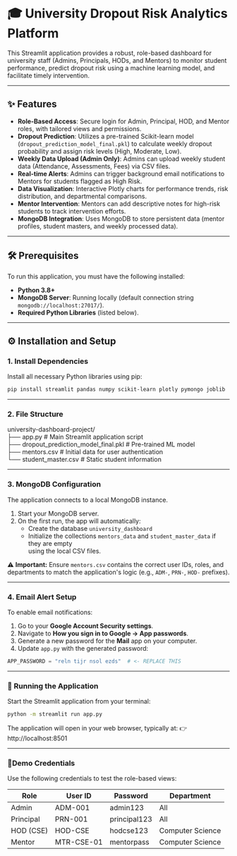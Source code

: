 # 🎓 University Dropout Risk Analytics Platform

This Streamlit application provides a robust, role-based dashboard for university staff (Admins, Principals, HODs, and Mentors) to monitor student performance, predict dropout risk using a machine learning model, and facilitate timely intervention.

---

## ✨ Features

- **Role-Based Access**: Secure login for Admin, Principal, HOD, and Mentor roles, with tailored views and permissions.  
- **Dropout Prediction**: Utilizes a pre-trained Scikit-learn model (`dropout_prediction_model_final.pkl`) to calculate weekly dropout probability and assign risk levels (High, Moderate, Low).  
- **Weekly Data Upload (Admin Only)**: Admins can upload weekly student data (Attendance, Assessments, Fees) via CSV files.  
- **Real-time Alerts**: Admins can trigger background email notifications to Mentors for students flagged as High Risk.  
- **Data Visualization**: Interactive Plotly charts for performance trends, risk distribution, and departmental comparisons.  
- **Mentor Intervention**: Mentors can add descriptive notes for high-risk students to track intervention efforts.  
- **MongoDB Integration**: Uses MongoDB to store persistent data (mentor profiles, student masters, and weekly processed data).  

---

## 🛠️ Prerequisites

To run this application, you must have the following installed:

- **Python 3.8+**  
- **MongoDB Server**: Running locally (default connection string `mongodb://localhost:27017/`).  
- **Required Python Libraries** (listed below).  

---

## ⚙️ Installation and Setup

### 1. Install Dependencies

Install all necessary Python libraries using pip:

```bash
pip install streamlit pandas numpy scikit-learn plotly pymongo joblib
```
---

### 2. File Structure

university-dashboard-project/  
├── app.py # Main Streamlit application script  
├── dropout_prediction_model_final.pkl # Pre-trained ML model  
├── mentors.csv # Initial data for user authentication  
└── student_master.csv # Static student information  

---

### 3. MongoDB Configuration

The application connects to a local MongoDB instance.

1. Start your MongoDB server.  
2. On the first run, the app will automatically:
   - Create the database `university_dashboard`
   - Initialize the collections `mentors_data` and `student_master_data` if they are empty  
     using the local CSV files.  

⚠️ **Important:** Ensure `mentors.csv` contains the correct user IDs, roles, and departments to match the application's logic (e.g., `ADM-`, `PRN-`, `HOD-` prefixes).

---

### 4. Email Alert Setup

To enable email notifications:

1. Go to your **Google Account Security settings**.  
2. Navigate to **How you sign in to Google → App passwords**.  
3. Generate a new password for the **Mail** app on your computer.  
4. Update `app.py` with the generated password:

```python
APP_PASSWORD = "reln tijr nsol ezds"  # <- REPLACE THIS
```
---

### 🚀 Running the Application

Start the Streamlit application from your terminal:

```bash
python -m streamlit run app.py
```
The application will open in your web browser, typically at:
👉 http://localhost:8501

---

### 🔑Demo Credentials

Use the following credentials to test the role-based views:  

| Role       | User ID     | Password      | Department      |
|------------|------------|---------------|------------------|
| Admin      | ADM-001    | admin123      | All              |
| Principal  | PRN-001    | principal123  | All              |
| HOD (CSE)  | HOD-CSE    | hodcse123     | Computer Science |
| Mentor     | MTR-CSE-01 | mentorpass    | Computer Science |

